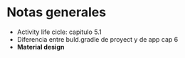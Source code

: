 # Notas generales

* Activity life cicle: capitulo 5.1
* Diferencia entre buld.gradle de proyect y de app cap 6
* **Material design** 

